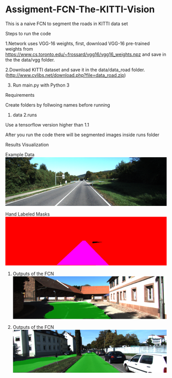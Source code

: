 # Assigment-FCN-The-KITTI-Vision
This is a naive FCN to segment the roads in KITTI data set

Steps to run the code 

1.Network uses VGG-16 weights, first, download VGG-16 pre-trained weights from https://www.cs.toronto.edu/~frossard/vgg16/vgg16_weights.npz and save in the the data/vgg  folder.

2.Download KITTI dataset and save it in the data/data_road folder.(http://www.cvlibs.net/download.php?file=data_road.zip)


3. Run main.py with Python 3

Requirements 

Create folders by follwoing names before running 

1. data
2.runs

Use a tensorflow version higher than 1.1

After you run the code there will be segmented images inside runs folder

Results Visualization



Example Data 
![Screenshot](um_000065.png)

Hand Labeled Masks 
![Screenshot](um_lane_000065.png)


1. Outputs of the FCN
![Screenshot](um_000073.png)

2. Outputs of the FCN
![Screenshot](uu_000073.png)




